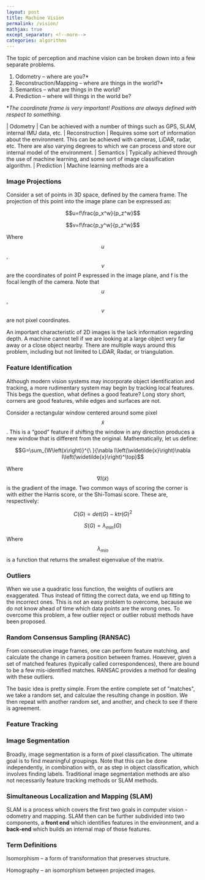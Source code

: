 ```yaml
---
layout: post
title: Machine Vision
permalink: /vision/
mathjax: true
except_separator: <!--more-->
categories: algorithms
---
```


The topic of perception and machine vision can be broken down into a few separate problems. 

1. Odometry – where are you?*
2. Reconstruction/Mapping – where are things in the world?*
3. Semantics – what are things in the world?
4. Prediction – where will things in the world be?

**The coordinate frame is very important! Positions are always defined with respect to something.* 

| Odometry 			| Can be achieved with a number of things such as GPS, SLAM, internal IMU data, etc. 
| Reconstruction 	| Requires some sort of information about the environment. This can be achieved with cameras, LiDAR, radar, etc. There are also varying degrees to which we can process and store our internal model of the environment. 
| Semantics 		| Typically achieved through the use of machine learning, and some sort of image classification algorithm. 
| Prediction 		| Machine learning methods are a


### Image Projections

Consider a set of points in 3D space, defined by the camera frame. The projection of this point into the image plane can be expressed as:

$$u=f\frac{p_x^w}{p_z^w}$$

$$v=f\frac{p_y^w}{p_z^w}$$

Where $$u$$, $$v$$ are the coordinates of point P expressed in the image plane, and f is the focal length of the camera. Note that $$u$$, $$v$$ are not pixel coordinates. 

An important characteristic of 2D images is the lack information regarding depth. A machine cannot tell if we are looking at a large object very far away or a close object nearby. There are multiple ways around this problem, including but not limited to LiDAR, Radar, or triangulation.

### Feature Identification

Although modern vision systems may incorporate object identification and tracking, a more rudimentary system may begin by tracking local features. This begs the question, what defines a good feature? Long story short, corners are good features, while edges and surfaces are not. 

Consider a rectangular window centered around some pixel $$\widetilde{x}$$. This is a “good” feature if shifting the window in any direction produces a new window that is different from the original. Mathematically, let us define:

$$G=\sum_{W\left(x\right)}^{\ }{\nabla I\left(\widetilde{x}\right)\nabla I\left(\widetilde{x}\right)^\top}$$

Where $$\nabla I\left(\widetilde{x}\right)$$ is the gradient of the image. Two common ways of scoring the corner is with either the Harris score, or the Shi-Tomasi score. These are, respectively:

$$C\left(G\right)=det\left(G\right)-ktr\left(G\right)^2$$

$$S\left(G\right)=\lambda_{min}\left(G\right)$$

Where $$\lambda_{min}$$ is a function that returns the smallest eigenvalue of the matrix.


### Outliers

When we use a quadratic loss function, the weights of outliers are exaggerated. Thus instead of fitting the correct data, we end up fitting to the incorrect ones. This is not an easy problem to overcome, because we do not know ahead of time which data points are the wrong ones. To overcome this problem, a few outlier reject or outlier robust methods have been proposed.


### Random Consensus Sampling (RANSAC)

From consecutive image frames, one can perform feature matching, and calculate the change in camera position between frames. However, given a set of matched features (typically called correspondences), there are bound to be a few mis-identified matches. RANSAC provides a method for dealing with these outliers. 

The basic idea is pretty simple. From the entire complete set of "matches", we take a random set, and calculae the resulting change in position. We then repeat with another random set, and another, and check to see if there is agreement.

### Feature Tracking



### Image Segmentation

Broadly, image segmentation is a form of pixel classification. The ultimate goal is to find meaningful groupings. Note that this can be done independently, in combination with, or as step in object classification, which involves finding labels. Traditional image segmentation methods are also not necessarily feature tracking methods or SLAM methods. 

### Simultaneous Localization and Mapping (SLAM)

SLAM is a process which covers the first two goals in computer vision - odometry and mapping. SLAM then can be further subdivided into two components, a **front end** which identifies features in the environment, and a **back-end** which builds an internal map of those features.


### Term Definitions

Isomorphism – a form of transformation that preserves structure.

Homography – an isomorphism between projected images. 



